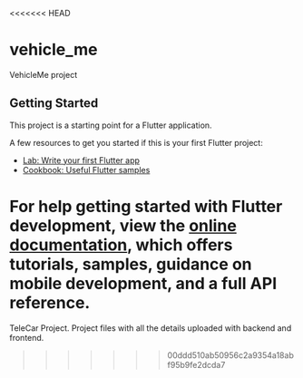 <<<<<<< HEAD
# vehicle_me

VehicleMe project

## Getting Started

This project is a starting point for a Flutter application.

A few resources to get you started if this is your first Flutter project:

- [Lab: Write your first Flutter app](https://docs.flutter.dev/get-started/codelab)
- [Cookbook: Useful Flutter samples](https://docs.flutter.dev/cookbook)

For help getting started with Flutter development, view the
[online documentation](https://docs.flutter.dev/), which offers tutorials,
samples, guidance on mobile development, and a full API reference.
=======
TeleCar Project.
Project files with all the details uploaded with backend and frontend.
>>>>>>> 00ddd510ab50956c2a9354a18abf95b9fe2dcda7
